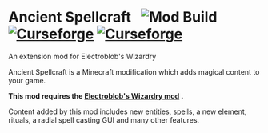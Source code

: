 
# Ancient Spellcraft &nbsp; ![Mod Build](https://github.com/WinDanesz/AncientSpellcraft/workflows/Mod%20Build/badge.svg) [![Curseforge](http://cf.way2muchnoise.eu/358124.svg)](https://www.curseforge.com/minecraft/mc-mods/ancient-spellcraft) [![Curseforge](http://cf.way2muchnoise.eu/versions/358124.svg)](http://www.curseforge.com/minecraft/mc-mods/ancient-spellcraft/files)
An extension mod for Electroblob's Wizardry

Ancient Spellcraft is a Minecraft modification which adds magical content to your game.

**This mod requires the [Electroblob's Wizardry mod](https://www.curseforge.com/minecraft/mc-mods/electroblobs-wizardry) .**

Content added by this mod includes new entities, [spells](https://github.com/Electroblob77/Wizardry/wiki/Spell-Book), a new [element](https://github.com/Electroblob77/Wizardry/wiki/Elements), rituals, a radial spell casting GUI and many other features.


